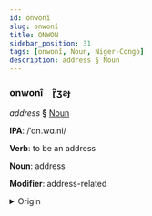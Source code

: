 ```yaml
---
id: onwonî
slug: onwonî
title: ONWON
sidebar_position: 31
tags: [onwonî, Noun, Niger-Congo]
description: address § Noun
---
```


### onwonî&emsp;<span kind="abugida">ɽ̃ʒƨɟ</span>

*address* **§** [Noun](../../tags/Noun)

**IPA**: /ˈɑn.wɑ.ni/

**Verb**: to be an address

**Noun**: address

**Modifier**: address-related

<details>
    <summary>Origin</summary>
    Swahili anwani /'ɑn.wɑ.ni/<br/>
    <em>Niger-Congo Language Family</em>
</details>